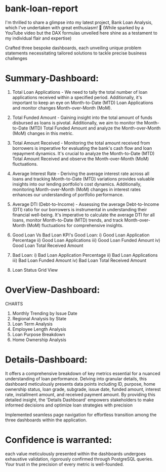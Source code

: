 # bank-loan-report

I'm thrilled to share a glimpse into my latest project, Bank Loan Analysis, which I've undertaken with great enthusiasm! 💼
(While sparked by a YouTube video but the DAX formulas unveiled here shine as a testament to my individual flair and expertise)

Crafted three bespoke dashboards, each unveiling unique problem statements necessitating tailored solutions to tackle precise business challenges

# Summary-Dashboard:
1. Total Loan Applications - We need to tally the total number of loan applications received within a specified period. Additionally, it's important to keep an eye on Month-to-Date (MTD) Loan Applications and monitor changes Month-over-Month (MoM).

2. Total Funded Amount - Gaining insight into the total amount of funds disbursed as loans is pivotal. Additionally, we aim to monitor the Month-to-Date (MTD) Total Funded Amount and analyze the Month-over-Month (MoM) changes in this metric.

3. Total Amount Received - Monitoring the total amount received from borrowers is imperative for evaluating the bank's cash flow and loan repayment dynamics. It's crucial to analyze the Month-to-Date (MTD) Total Amount Received and observe the Month-over-Month (MoM) fluctuations.

4. Average Interest Rate - Deriving the average interest rate across all loans and tracking Month-to-Date (MTD) variations provides valuable insights into our lending portfolio's cost dynamics. Additionally, monitoring Month-over-Month (MoM) changes in interest rates enhances our understanding of portfolio performance.

5. Average DTI (Debt-to-Income) - Assessing the average Debt-to-Income (DTI) ratio for our borrowers is instrumental in understanding their financial well-being. It's imperative to calculate the average DTI for all loans, monitor Month-to-Date (MTD) trends, and track Month-over-Month (MoM) fluctuations for comprehensive insights.

6. Good Loan Vs Bad Loan KPI's
Good Loan:
i) Good Loan Application Percentage
ii) Good Loan Applications
iii) Good Loan Funded Amount
iv) Good Loan Total Received Amount

7. Bad Loan:
i) Bad Loan Application Percentage
ii) Bad Loan Applications
iii) Bad Loan Funded Amount
iv) Bad Loan Total Received Amount

8. Loan Status Grid View

# OverView-Dashboard:
CHARTS
1. Monthly Trending by Issue Date
2. Regional Analysis by State
3. Loan Term Analysis
4. Employee Length Analysis
5. Loan Purpose Breakdown
6. Home Ownership Analysis

# Details-Dashboard:
It offers a comprehensive breakdown of key metrics essential for a nuanced understanding of loan performance. Delving into granular details, this dashboard meticulously presents data points including ID, purpose, home ownership status, loan grade, subgrade, issue date, funded amount, interest rate, installment amount, and received payment amount. By providing this detailed insight, the 'Details Dashboard' empowers stakeholders to make informed decisions and optimize loan strategies with precision

Implemented seamless page navigation for effortless transition among the three dashboards within the application.

# Confidence is warranted:
each value meticulously presented within the dashboards undergoes exhaustive validation, rigorously confirmed through PostgreSQL queries. Your trust in the precision of every metric is well-founded.
